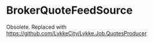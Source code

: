 # BrokerQuoteFeedSource

Obsolete. Replaced with https://github.com/LykkeCity/Lykke.Job.QuotesProducer

